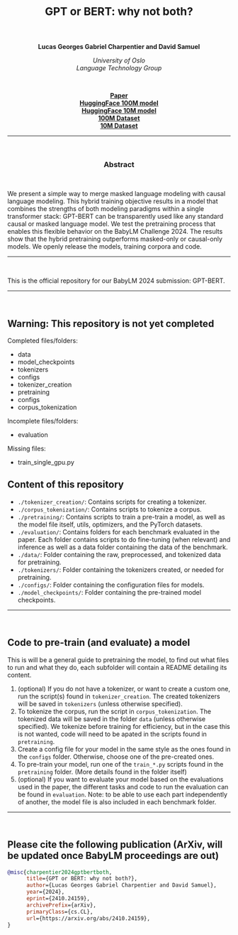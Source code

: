 <h2 align="center"><b><h3>GPT or BERT: why not both?</h3></b></h2><br>


<p align="center">
  <b>Lucas Georges Gabriel Charpentier and David Samuel</b>
</p>

<p align="center">
  <i>
    University of Oslo<br>
    Language Technology Group<br>
  </i>
</p>
<br>

<p align="center">
  <a href="https://arxiv.org/abs/2410.24159"><b>Paper</b></a><br>
  <a href="https://huggingface.co/ltg/gpt-bert-babylm-base"><b>HuggingFace 100M model</b></a><br>
  <a href="https://huggingface.co/ltg/gpt-bert-babylm-small"><b>HuggingFace 10M model</b></a><br>
  <a href="https://huggingface.co/datasets/ltg/babylm-2024-baby-cosmo-fine-100m"><b>100M Dataset</b></a><br>
  <a href="https://huggingface.co/datasets/ltg/babylm-2024-baby-cosmo-fine-10m"><b>10M Dataset</b></a>
</p>

_______

<br>

<h3 align="center"><b>Abstract</b></h3><br>

We present a simple way to merge masked language modeling with causal language modeling. This hybrid training objective results in a model that combines the strengths of both modeling paradigms within a single transformer stack: GPT-BERT can be transparently used like any standard causal or masked language model. We test the pretraining process that enables this flexible behavior on the BabyLM Challenge 2024. The results show that the hybrid pretraining outperforms masked-only or causal-only models. We openly release the models, training corpora and code. 

_______

<br>

This is the official repository for our BabyLM 2024 submission: GPT-BERT.

_______

<br>

## Warning: This repository is not yet completed
Completed files/folders:
- data
- model_checkpoints
- tokenizers
- configs
- tokenizer_creation
- pretraining
- configs
- corpus_tokenization

Incomplete files/folders:

- evaluation

Missing files:
- train_single_gpu.py

## Content of this repository

- `./tokenizer_creation/`: Contains scripts for creating a tokenizer.
- `./corpus_tokenization/`: Contains scripts to tokenize a corpus.
- `./pretraining/`: Contains scripts to train a pre-train a model, as well as the model file itself, utils, optimizers, and the PyTorch datasets.
- `./evaluation/`: Contains folders for each benchmark evaluated in the paper. Each folder contains scripts to do fine-tuning (when relevant) and inference as well as a data folder containing the data of the benchmark.
- `./data/`: Folder containing the raw, preprocessed, and tokenized data for pretraining.
- `./tokenizers/`: Folder containing the tokenizers created, or needed for pretraining.
- `./configs/`: Folder containing the configuration files for models.
- `./model_checkpoints/`: Folder containing the pre-trained model checkpoints.

_______

<br>

## Code to pre-train (and evaluate) a model

This is will be a general guide to pretraining the model, to find out what files to run and what they do, each subfolder will contain a README detailing its content.

1. (optional) If you do not have a tokenizer, or want to create a custom one, run the script(s) found in `tokenizer_creation`. The created tokenizers will be saved in `tokenizers` (unless otherwise specified). 
2. To tokenize the corpus, run the script in `corpus_tokenization`. The tokenized data will be saved in the folder `data` (unless otherwise specified). We tokenize before training for efficiency, but in the case this is not wanted, code will need to be apated in the scripts found in `pretraining`.
3. Create a config file for your model in the same style as the ones found in the `configs` folder. Otherwise, choose one of the pre-created ones.
4. To pre-train your model, run one of the `train_*.py` scripts found in the `pretraining` folder. (More details found in the folder itself)
5. (optional) If you want to evaluate your model based on the evaluations used in the paper, the different tasks and code to run the evaluation can be found in `evaluation`. Note: to be able to use each part independently of another, the model file is also included in each benchmark folder.
_______

<br>

## Please cite the following publication (ArXiv, will be updated once BabyLM proceedings are out)
```bibtex
@misc{charpentier2024gptbertboth,
      title={GPT or BERT: why not both?}, 
      author={Lucas Georges Gabriel Charpentier and David Samuel},
      year={2024},
      eprint={2410.24159},
      archivePrefix={arXiv},
      primaryClass={cs.CL},
      url={https://arxiv.org/abs/2410.24159}, 
}
```